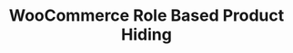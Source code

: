 ---
title: WooCommerce Role Based Product Hiding
redirect_from:
	- /woocommerce-role-based-product-hiding/
	- /envato/woocommerce-role-based-product-hiding/
	- /wcrbph/
	- /envato/wcrbph/
redirect_to: https://codecanyon.net/item/woocommerce-role-based-product-hiding/16902144
---